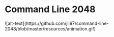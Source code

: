 <h1>Command Line 2048</h1>
![alt-text](https://github.com/jli97/command-line-2048/blob/master/resources/animation.gif)